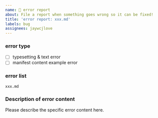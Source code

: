 ```yaml
---
name: 🐞 error report
about: File a report when something goes wrong so it can be fixed!
title: 'error report: xxx.md'
labels: bug
assignees: jaywcjlove
---
```


### error type

- [ ] typesetting & text error
- [ ] manifest content example error

### error list

`xxx.md`

### Description of error content

Please describe the specific error content here.
